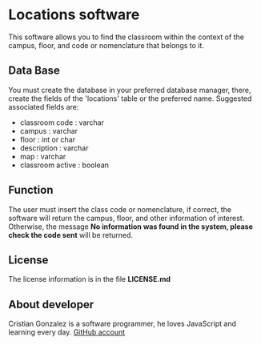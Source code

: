 # Locations software

This software allows you to find the classroom within the context of the campus, floor, and code or nomenclature that belongs to it.

## Data Base

You must create the database in your preferred database manager, there, create the fields of the 'locations' table or the preferred name. Suggested associated fields are:

- classroom code : varchar
- campus : varchar
- floor : int or char
- description : varchar
- map : varchar
- classroom active : boolean

## Function

The user must insert the class code or nomenclature, if correct, the software will return the campus, floor, and other information of interest. Otherwise, the message **No information was found in the system, please check the code sent** will be returned.

## License

The license information is in the file **LICENSE.md**

## About developer

Cristian Gonzalez is a software programmer, he loves JavaScript and learning every day.
[GitHub account](https://github.com/CristianGonzalez6 "GitHub account")